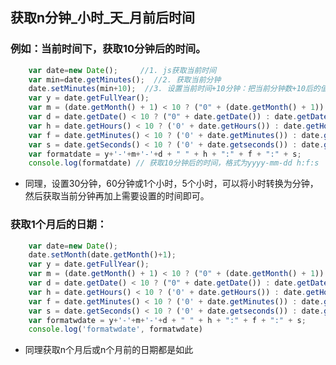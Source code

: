 <!--
 * @Author: your name
 * @Date: 2020-01-21 14:36:14
 * @LastEditTime : 2020-01-21 14:37:07
 * @LastEditors  : Please set LastEditors
 * @Description: In User Settings Edit
 * @FilePath: /fe_blog/js/03/README.md
 -->
## 获取n分钟_小时_天_月前后时间

### 例如：当前时间下，获取10分钟后的时间。
```js
    var date=new Date();     //1. js获取当前时间
    var min=date.getMinutes();  //2. 获取当前分钟
    date.setMinutes(min+10);  //3. 设置当前时间+10分钟：把当前分钟数+10后的值重新设置为date对象的分钟数
    var y = date.getFullYear();
    var m = (date.getMonth() + 1) < 10 ? ("0" + (date.getMonth() + 1)) : (date.getMonth() + 1);
    var d = date.getDate() < 10 ? ("0" + date.getDate()) : date.getDate();
    var h = date.getHours() < 10 ? ('0' + date.getHours()) : date.getHours()
    var f = date.getMinutes() < 10 ? ('0' + date.getMinutes()) : date.getMinutes()
    var s = date.getSeconds() < 10 ? ('0' + date.getseconds()) : date.getSeconds()
    var formatdate = y+'-'+m+'-'+d + " " + h + ":" + f + ":" + s;
    console.log(formatdate) // 获取10分钟后的时间，格式为yyyy-mm-dd h:f:s
```
+ 同理，设置30分钟，60分钟或1个小时，5个小时，可以将小时转换为分钟，然后获取当前分钟再加上需要设置的时间即可。

### 获取1个月后的日期：
```js
    var date=new Date();
    date.setMonth(date.getMonth()+1);
    var y = date.getFullYear();
    var m = (date.getMonth() + 1) < 10 ? ("0" + (date.getMonth() + 1)) : (date.getMonth() + 1);
    var d = date.getDate() < 10 ? ("0" + date.getDate()) : date.getDate();
    var h = date.getHours() < 10 ? ('0' + date.getHours()) : date.getHours()
    var f = date.getMinutes() < 10 ? ('0' + date.getMinutes()) : date.getMinutes()
    var s = date.getSeconds() < 10 ? ('0' + date.getseconds()) : date.getSeconds()
    var formatwdate = y+'-'+m+'-'+d + " " + h + ":" + f + ":" + s;
    console.log('formatwdate', formatwdate)
```
+ 同理获取n个月后或n个月前的日期都是如此